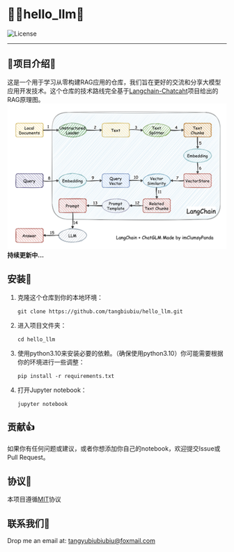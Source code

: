 # 👋🔗hello_llm💖

![License](https://img.shields.io/badge/license-MIT-yellow)

********
## 🤔项目介绍🤔
这是一个用于学习从零构建RAG应用的仓库，我们旨在更好的交流和分享大模型应用开发技术。这个仓库的技术路线完全基于[Langchain-Chatcaht](https://github.com/chatchat-space/Langchain-Chatchat)项目给出的RAG原理图。![image.png](imgs/RAG.png)
**持续更新中...**
## 安装🔧
1. 克隆这个仓库到你的本地环境：

    ```
    git clone https://github.com/tangbiubiu/hello_llm.git
    ```

2. 进入项目文件夹：

    ```
    cd hello_llm
    ```

3. 使用python3.10来安装必要的依赖。（确保使用python3.10）你可能需要根据你的环境进行一些调整：

    ```
    pip install -r requirements.txt
    ```

4. 打开Jupyter notebook：

    ```
    jupyter notebook
    ```
## 贡献👍
如果你有任何问题或建议，或者你想添加你自己的notebook，欢迎提交Issue或Pull Request。
## 协议📜
本项目遵循[MIT](LICENSE)协议
## 联系我们📣
Drop me an email at: tangyubiubiubiu@foxmail.com
